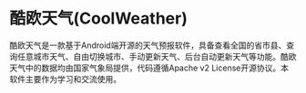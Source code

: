 酷欧天气(CoolWeather)
===========
酷欧天气是一款基于Android端开源的天气预报软件，具备查看全国的省市县、查询任意城市天气、自由切换城市、手动更新天气、后台自动更新天气等功能。酷欧天气中的数据均由国家气象局提供，代码遵循Apache v2 License开源协议。本软件主要作为学习和交流使用。
